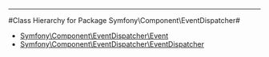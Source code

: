 - - -

#Class Hierarchy for Package Symfony\Component\EventDispatcher#<ul>
<li><a href="https://github.com/JeyDotC/Hirudo-docs/blob/master/symfony/component/eventdispatcher/event.md">Symfony\Component\EventDispatcher\Event</a></li>
<li><a href="https://github.com/JeyDotC/Hirudo-docs/blob/master/symfony/component/eventdispatcher/eventdispatcher.md">Symfony\Component\EventDispatcher\EventDispatcher</a></li>
</ul>
